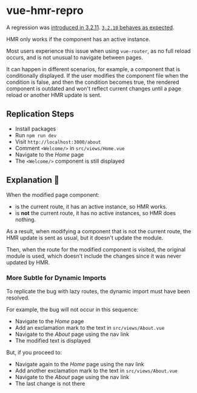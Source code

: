 # vue-hmr-repro

A regression was [introduced in 3.2.11](https://github.com/vuejs/vue-next/commit/aa8908a8543c5151a2cc06ed4d8fab3a1461692a#diff-ccebe74771d12151844d4d2de4cf16c6f7fb7ed6584d30964dae54a23454a942L117). [`3.2.10` behaves as expected](https://github.com/ElMassimo/vite-vue-router-hmr-repro/tree/3.2.10).

HMR only works if the component has an active instance.

Most users experience this issue when using `vue-router`, as no full reload occurs, and is not unusual to navigate between pages.

It can happen in different scenarios, for example, a component that is conditionally displayed. If the user modifies the component file when the condition is false, and then the condition becomes true, the rendered component is outdated and won't reflect current changes until a page reload or another HMR update is sent.

## Replication Steps

- Install packages
- Run `npm run dev`
- Visit `http://localhost:3000/about`
- Comment `<Welcome/>` in `src/views/Home.vue`
- Navigate to the _Home_ page
- The `<Welcome/>` component is still displayed

## Explanation 🐞

When the modified page component:

- is the current route, it has an active instance, so HMR works.
- is __not__ the current route, it has no active instances, so HMR does nothing.

As a result, when modifying a component that is not the current route, the HMR
update is sent as usual, but it doesn't update the module.

Then, when the route for the modified component is visited, the original module
is used, which doesn't include the changes since it was never updated by HMR.

### More Subtle for Dynamic Imports

To replicate the bug with lazy routes, the dynamic import must have been resolved.

For example, the bug will not occur in this sequence:

- Navigate to the _Home_ page
- Add an exclamation mark to the text in `src/views/About.vue`
- Navigate to the _About_ page using the nav link
- The modified text is displayed

But, if you proceed to:

- Navigate again to the _Home_ page using the nav link
- Add another exclamation mark to the text in `src/views/About.vue`
- Navigate to the _About_ page using the nav link
- The last change is not there
